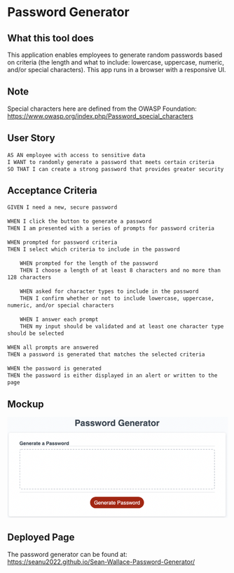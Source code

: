 # Password Generator

## What this tool does 

This application enables employees to generate random passwords based on criteria (the length and what to include: lowercase, uppercase, numeric, and/or special characters). This app runs in a browser with a  responsive UI.

## Note
Special characters here are defined from the OWASP Foundation: https://www.owasp.org/index.php/Password_special_characters 

## User Story

```
AS AN employee with access to sensitive data
I WANT to randomly generate a password that meets certain criteria
SO THAT I can create a strong password that provides greater security
```

## Acceptance Criteria

```
GIVEN I need a new, secure password

WHEN I click the button to generate a password
THEN I am presented with a series of prompts for password criteria

WHEN prompted for password criteria
THEN I select which criteria to include in the password

	WHEN prompted for the length of the password
	THEN I choose a length of at least 8 characters and no more than 128 characters

	WHEN asked for character types to include in the password
	THEN I confirm whether or not to include lowercase, uppercase, numeric, and/or special characters

	WHEN I answer each prompt
	THEN my input should be validated and at least one character type should be selected

WHEN all prompts are answered
THEN a password is generated that matches the selected criteria

WHEN the password is generated
THEN the password is either displayed in an alert or written to the page
```
## Mockup
![The Password Generator includes Heading, a read only password generated text, and a Generate Password button.](./SeanWallacePasswordGeneratorReadmeMockup.png)
## Deployed Page
The password generator can be found at: https://seanu2022.github.io/Sean-Wallace-Password-Generator/